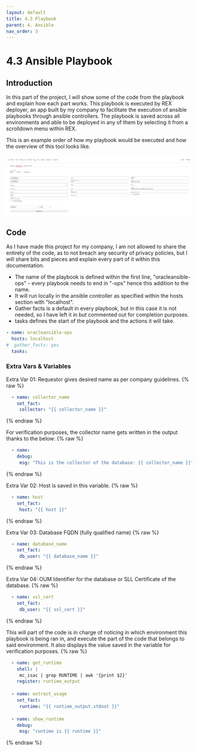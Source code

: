```yaml
---
layout: default
title: 4.3 Playbook
parent: 4. Ansible
nav_order: 3
---
```


# 4.3 Ansible Playbook

## Introduction

In this part of the project, I will show some of the code from the playbook and explain how each part works. This playbook is executed by REX deployer, an app built by my company to facilitate the execution of ansible playbooks through ansible controllers.
The playbook is saved across all environments and able to be deployed in any of them by selecting it from a scrolldown menu within REX.

This is an example order of how my playbook would be executed and how the overview of this tool looks like.

<img src="../../resources/images/REX_Order_Example.PNG" alt="REX_Deployer" width="1000">

## Code

As I have made this project for my company, I am not allowed to share the entirety of the code, as to not breach any security of privacy policies, but I will share bits and pieces and explain every part of it within this documentation.

- The name of the playbook is defined within the first line, "oracleansible-ops" - every playbook needs to end in "-ops" hence this addition to the name.
- It will run locally in the ansible controller as specified within the hosts section with "localhost".
- Gather facts is a default in every playbook, but in this case it is not needed, so I have left it in but commented out for completion purposes.
- tasks defines the start of the playbook and the actions it will take.

```yaml
- name: oracleansible-ops
  hosts: localhost
#  gather_facts: yes
  tasks:
```

### Extra Vars & Variables

Extra Var 01: Requestor gives desired name as per company guidelines.
{% raw %}
```yaml
  - name: collector_name
    set_fact:
     collector: "{{ collector_name }}"
```
{% endraw %}


For verification purposes, the collector name gets written in the output thanks to the below:
{% raw %}
```yaml
  - name:
    debug:
     msg: "This is the collector of the database: {{ collector_name }}"
```
{% endraw %}

Extra Var 02: Host is saved in this variable.
{% raw %}
```yaml
  - name: host
    set_fact:
     host: "{{ host }}"
```
{% endraw %}

Extra Var 03: Database FQDN (fully qualified name)
{% raw %}
```yaml
  - name: database_name
    set_fact:
     db_user: "{{ database_name }}"
```
{% endraw %}

Extra Var 04: OUM Identifier for the database or SLL Certificate of the database.
{% raw %}
```yaml
  - name: ssl_cert
    set_fact:
     db_user: "{{ ssl_cert }}"

```
{% endraw %}

This will part of the code is in charge of noticing in which environment this playbook is being ran in, and execute the part of the code that belongs to said environment.
It also displays the value saved in the variable for verification purposes.
{% raw %}
```yaml
  - name: get_runtime
    shell: |
     mc_isac | grep RUNTIME | awk '{print $2}'
    register: runtime_output

  - name: extract_usage
    set_fact:
     runtime: "{{ runtime_output.stdout }}"

  - name: show_runtime
    debug:
     msg: "runtime is {{ runtime }}"
```
{% endraw %}

